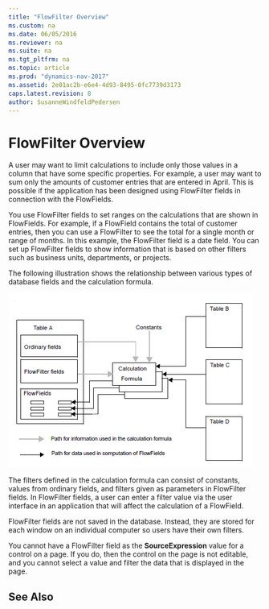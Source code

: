 ```yaml
---
title: "FlowFilter Overview"
ms.custom: na
ms.date: 06/05/2016
ms.reviewer: na
ms.suite: na
ms.tgt_pltfrm: na
ms.topic: article
ms.prod: "dynamics-nav-2017"
ms.assetid: 2e01ac2b-e6e4-4d93-8495-0fc7739d3173
caps.latest.revision: 8
author: SusanneWindfeldPedersen
---
```


# FlowFilter Overview
A user may want to limit calculations to include only those values in a column that have some specific properties. For example, a user may want to sum only the amounts of customer entries that are entered in April. This is possible if the application has been designed using FlowFilter fields in connection with the FlowFields.  

 You use FlowFilter fields to set ranges on the calculations that are shown in FlowFields. For example, if a FlowField contains the total of customer entries, then you can use a FlowFilter to see the total for a single month or range of months. In this example, the FlowFilter field is a date field. You can set up FlowFilter fields to show information that is based on other filters such as business units, departments, or projects.  

 The following illustration shows the relationship between various types of database fields and the calculation formula.  

 ![](media/NAV_ADG_6_Diag_5.png "NAV\_ADG\_6\_Diag\_5")  

 The filters defined in the calculation formula can consist of constants, values from ordinary fields, and filters given as parameters in FlowFilter fields. In FlowFilter fields, a user can enter a filter value via the user interface in an application that will affect the calculation of a FlowField.  

 FlowFilter fields are not saved in the database. Instead, they are stored for each window on an individual computer so users have their own filters.  

 You cannot have a FlowFilter field as the **SourceExpression** value for a control on a page. If you do, then the control on the page is not editable, and you cannot select a value and filter the data that is displayed in the page.  


## See Also  
